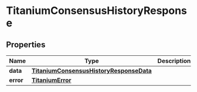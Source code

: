 

# TitaniumConsensusHistoryResponse


## Properties

| Name | Type | Description | Notes |
|------------ | ------------- | ------------- | -------------|
|**data** | [**TitaniumConsensusHistoryResponseData**](TitaniumConsensusHistoryResponseData.md) |  |  [optional] |
|**error** | [**TitaniumError**](TitaniumError.md) |  |  [optional] |



